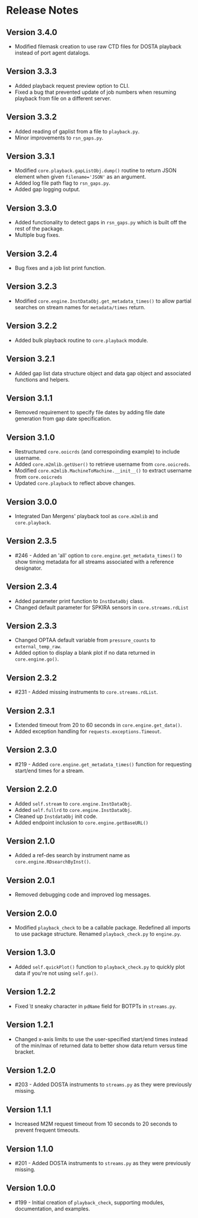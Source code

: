 # Release Notes

## Version 3.4.0
* Modified filemask creation to use raw CTD files for DOSTA playback instead of port agent datalogs.

## Version 3.3.3
* Added playback request preview option to CLI.
* Fixed a bug that prevented update of job numbers when resuming playback from file on a different server.

## Version 3.3.2
* Added reading of gaplist from a file to `playback.py`.
* Minor improvements to `rsn_gaps.py`.

## Version 3.3.1
* Modified `core.playback.gapListObj.dump()` routine to return JSON element when given `filename='JSON'` as an argument.
* Added log file path flag to `rsn_gaps.py`.
* Added gap logging output.

## Version 3.3.0
* Added functionality to detect gaps in `rsn_gaps.py` which is built off the rest of the package.
* Multiple bug fixes.

## Version 3.2.4
* Bug fixes and a job list print function.

## Version 3.2.3
* Modified `core.engine.InstDataObj.get_metadata_times()` to allow partial searches on stream names for `metadata/times` return.

## Version 3.2.2
* Added bulk playback routine to `core.playback` module.

## Version 3.2.1
* Added gap list data structure object and data gap object and associated functions and helpers.

## Version 3.1.1
* Removed requirement to specify file dates by adding file date generation from gap date specification.

## Version 3.1.0
* Restructured `core.ooicrds` (and correspoinding example) to include username.
* Added `core.m2mlib.getUser()` to retrieve username from `core.ooicreds`.
* Modified `core.m2mlib.MachineToMachine.__init__()` to extract username from `core.ooicreds`
* Updated `core.playback` to reflect above changes.

## Version 3.0.0
* Integrated Dan Mergens' playback tool as `core.m2mlib` and `core.playback`.

## Version 2.3.5
* #246 - Added an 'all' option to `core.engine.get_metadata_times()` to show timing metadata for all streams associated with a reference designator.

## Version 2.3.4
* Added parameter print function to `InstDataObj` class.
* Changed default parameter for SPKIRA sensors in `core.streams.rdList`

## Version 2.3.3
* Changed OPTAA default variable from `pressure_counts` to `external_temp_raw`.
* Added option to display a blank plot if no data returned in `core.engine.go()`.

## Version 2.3.2
* #231 - Added missing instruments to `core.streams.rdList`.

## Version 2.3.1
* Extended timeout from 20 to 60 seconds in `core.engine.get_data()`.
* Added exception handling for `requests.exceptions.Timeout`.

## Version 2.3.0
* #219 - Added `core.engine.get_metadata_times()` function for requesting start/end times for a stream.

## Version 2.2.0
* Added `self.stream` to `core.engine.InstDataObj`.
* Added `self.fullrd` to `core.engine.InstDataObj`.
* Cleaned up `InstdataObj` init code.
* Added endpoint inclusion to `core.engine.getBaseURL()`

## Version 2.1.0
* Added a ref-des search by instrument name as `core.engine.RDsearchByInst()`.

## Version 2.0.1
* Removed debugging code and improved log messages.

## Version 2.0.0
* Modified `playback_check` to be a callable package. Redefined all imports to use package structure. Renamed `playback_check.py` to `engine.py`.

## Version 1.3.0
* Added `self.quickPlot()` function to `playback_check.py` to quickly plot data if you're not using `self.go()`.

## Version 1.2.2
* Fixed \t sneaky character in `pdName` field for BOTPTs in `streams.py`.

## Version 1.2.1
* Changed x-axis limits to use the user-specified start/end times instead of the min/max of returned data to better show data return versus time bracket.

## Version 1.2.0
* #203 - Added DOSTA instruments to `streams.py` as they were previously missing.

## Version 1.1.1
* Increased M2M request timeout from 10 seconds to 20 seconds to prevent frequent timeouts.

## Version 1.1.0
* #201 - Added DOSTA instruments to `streams.py` as they were previously missing.

## Version 1.0.0
* #199 - Initial creation of `playback_check`, supporting modules, documentation, and examples.
